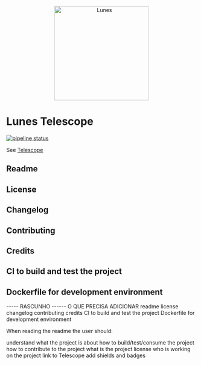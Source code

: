 <p align="center">
  <a href="https://lunes.io/">
    <img alt="Lunes" src="https://lunes.io/wp-content/uploads/2018/12/lunes-logo.svg" width="250" />
  </a>
</p>

# Lunes Telescope

[![pipeline status](https://git.lunes.io/blockchain/telescope/badges/main/pipeline.svg)](https://git.lunes.io/blockchain/telescope/-/commits/main)


See [Telescope](https://blockchain.lunes.io/telescope/)



## Readme
## License

## Changelog

## Contributing


## Credits

## CI to build and test the project

## Dockerfile for development environment


----- RASCUNHO ------
O QUE PRECISA ADICIONAR 
readme
license
changelog
contributing
credits
CI to build and test the project
Dockerfile for development environment


When reading the readme the user should:

understand what the project is about
how to build/test/consume the project
how to contribute to the project
what is the project license
who is working on the project
link to Telescope
add shields and badges